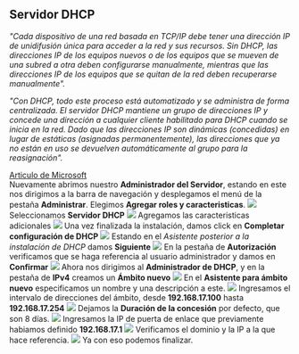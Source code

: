 ## Servidor DHCP
_"Cada dispositivo de una red basada en TCP/IP debe tener una dirección IP de unidifusión única para acceder a la red y sus recursos. Sin DHCP, las direcciones IP de los equipos nuevos o de los equipos que se mueven de una subred a otra deben configurarse manualmente, mientras que las direcciones IP de los equipos que se quitan de la red deben recuperarse manualmente"._

_"Con DHCP, todo este proceso está automatizado y se administra de forma centralizada. El servidor DHCP mantiene un grupo de direcciones IP y concede una dirección a cualquier cliente habilitado para DHCP cuando se inicia en la red. Dado que las direcciones IP son dinámicas (concedidas) en lugar de estáticas (asignadas permanentemente), las direcciones que ya no están en uso se devuelven automáticamente al grupo para la reasignación"._

[Articulo de Microsoft](https://learn.microsoft.com/es-es/windows-server/networking/technologies/dhcp/dhcp-top)
<br>
Nuevamente abrimos nuestro **Administrador del Servidor**, estando en este nos dirigimos a la barra de navegación y desplegamos el menú de la pestaña **Administrar**. Elegimos **Agregar roles y caracteristicas**.
![](./img/prev/5.png)
Seleccionamos **Servidor DHCP**
![](./img/dhcp/1.png)
Agregamos las caracteristicas adicionales
![](./img/dhcp/2.png)
Una vez finalizada la instalación, damos click en **Completar configuración de DHCP**
![](./img/dhcp/3.png)
Estando en el *Asistente posterior a la instalación de DHCP* damos **Siguiente**
![](./img/dhcp/4.png)
En la pestaña de **Autorización** verificamos que se haga referencia al usuario administrador y damos en **Confirmar**
![](./img/dhcp/5.png)
Ahora nos dirigimos al **Administrador de DHCP**, y en la pestaña de **IPv4** creamos un **Ámbito nuevo**
![](./img/dhcp/6.png)
En el **Asistente para ámbito nuevo** especificamos un nombre y una descripción a este.
![](./img/dhcp/7.png)
Ingresamos el intervalo de direcciones del ámbito, desde **192.168.17.100** hasta **192.168.17.254**
![](./img/dhcp/8.png)
Dejamos la **Duración de la concesión** por defecto, que son 8 días.
![](./img/dhcp/9.png)
Ingresamos la IP de puerta de enlace que previamente habiamos definido **192.168.17.1**
![](./img/dhcp/10.png)
Verificamos el dominio y la IP a la que hace referencia.
![](./img/dhcp/11.png)
Ya con eso podemos finalizar.